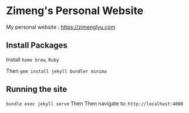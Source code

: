 # Zimeng's Personal Website
My personal website : https://zimenglyu.com


## Install Packages
Install `home brew`, `Ruby`

Then
`gem install jekyll bundler minima`

## Running the site
`bundle exec jekyll serve`
Then Then navigate to:
`http://localhost:4000`
